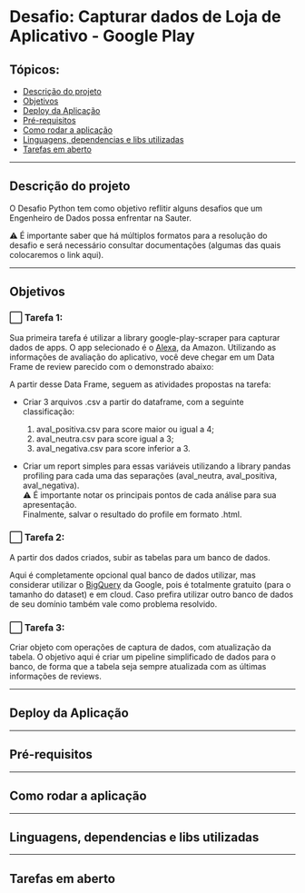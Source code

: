 # Desafio: Capturar dados de Loja de Aplicativo - Google Play

## Tópicos:
- [Descrição do projeto](#descrição-do-projeto)
- [Objetivos](#objetivos)
- [Deploy da Aplicação](#deploy-da-aplicação)
- [Pré-requisitos](#pré-requisitos)
- [Como rodar a aplicação](#como-rodar-a-aplicação)
- [Linguagens, dependencias e libs utilizadas](#linguagens,-dependencias-e-libs-utilizadas)
- [Tarefas em aberto](#tarefas-em-aberto)

------

## Descrição do projeto
O Desafio Python tem como objetivo reflitir alguns desafios que um Engenheiro de Dados possa enfrentar na Sauter.

⚠ É importante saber que há múltiplos formatos para a resolução do desafio e será necessário consultar documentações (algumas das quais colocaremos o link aqui).

------

## Objetivos

### ⬜ Tarefa 1: 
Sua primeira tarefa é utilizar a library google-play-scraper para capturar dados de apps.
O app selecionado é o [Alexa](https://play.google.com/store/apps/details?id=com.amazon.dee.app), da Amazon.
Utilizando as informações de avaliação do aplicativo, você deve chegar em um Data Frame de
review parecido com o demonstrado abaixo:

A partir desse Data Frame, seguem as atividades propostas na tarefa:

- Criar 3 arquivos .csv a partir do dataframe, com a seguinte classificação:
    1. aval_positiva.csv para score maior ou igual a 4; 
    2. aval_neutra.csv para score igual a 3;
    3. aval_negativa.csv para score inferior a 3.

- Criar um report simples para essas variáveis utilizando a library pandas profiling para
cada uma das separações (aval_neutra, aval_positiva, aval_negativa). </br>
⚠ É importante notar os principais pontos de cada análise para sua apresentação.</br>
Finalmente, salvar o resultado do profile em formato .html.

### ⬜ Tarefa 2: 
A partir dos dados criados, subir as tabelas para um banco de dados.

Aqui é completamente opcional qual banco de dados utilizar, mas considerar utilizar o [BigQuery](https://cloud.google.com/bigquery/docs/tables) da Google, pois é totalmente gratuito (para o tamanho do dataset) e em cloud.
Caso prefira utilizar outro banco de dados de seu domínio também vale como problema resolvido.

### ⬜ Tarefa 3: 
Criar objeto com operações de captura de dados, com atualização da tabela.
O objetivo aqui é criar um pipeline simplificado de dados para o banco, de forma que a tabela
seja sempre atualizada com as últimas informações de reviews.

------
## Deploy da Aplicação

------

## Pré-requisitos

------

## Como rodar a aplicação

------

## Linguagens, dependencias e libs utilizadas

------

## Tarefas em aberto